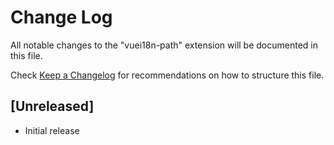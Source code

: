 # Change Log

All notable changes to the "vuei18n-path" extension will be documented in this file.

Check [Keep a Changelog](http://keepachangelog.com/) for recommendations on how to structure this file.

## [Unreleased]

- Initial release